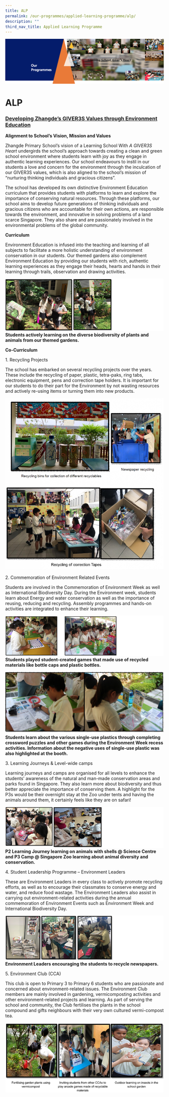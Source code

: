 ```yaml
---
title: ALP
permalink: /our-programmes/applied-learning-programme/alp/
description: ""
third_nav_title: Applied Learning Programme
---
```


![](/images/OurProgrammes1.png)

ALP
===

### <u><b>Developing Zhangde’s GIVER3S Values through Environment Education</b></u>

  

<b>Alignment to School’s Vision, Mission and Values</b>

Zhangde Primary School’s vision of a Learning School With <i>A GIVER3S Heart</i> undergirds the school’s approach towards creating a clean and green school environment where students learn with joy as they engage in authentic learning experiences. Our school endeavours to instil in our students a love and concern for the environment through the inculcation of our GIVER3S values, which is also aligned to the school’s mission of “nurturing thinking individuals and gracious citizens”.

  

The school has developed its own distinctive Environment Education curriculum that provides students with platforms to learn and explore the importance of conserving natural resources. Through these platforms, our school aims to develop future generations of thinking individuals and gracious citizens who are accountable for their own actions, are responsible towards the environment, and innovative in solving problems of a land scarce Singapore. They also share and are passionately involved in the environmental problems of the global community.

  

  

<b>Curriculum</b>

  

Environment Education is infused into the teaching and learning of all subjects to facilitate a more holistic understanding of environment conservation in our students. Our themed gardens also complement Environment Education by providing our students with rich, authentic learning experiences as they engage their heads, hearts and hands in their learning through trails, observation and drawing activities.

![](/images/ALP1.png)
<b>Students actively learning on the diverse biodiversity of plants and animals from our themed gardens.</b>

<b>Co-Curriculum</b>

  

1\. Recycling Projects

  

The school has embarked on several recycling projects over the years. These include the recycling of paper, plastic, tetra-paks, ring tabs, electronic equipment, pens and correction tape holders. It is important for our students to do their part for the Environment by not wasting resources and actively re-using items or turning them into new products.

![](/images/ALP2.png)

2\. Commemoration of Environment Related Events

  

Students are involved in the Commemoration of Environment Week as well as International Biodiversity Day. During the Environment week, students learn about Energy and water conservation as well as the importance of reusing, reducing and recycling. Assembly programmes and hands-on activities are integrated to enhance their learning.

![](/images/ALP3.png)
<b>Students played student-created games that made use of recycled materials like bottle caps and plastic bottles.</b>

![](/images/ALP4.png)
<b>Students learn about the various single-use plastics through completing crossword puzzles and other games during the Environment Week recess activities. Information about the negative uses of single-use plastic was also highlighted at the booth.</b>

3\. Learning Journeys & Level-wide camps

  

Learning journeys and camps are organised for all levels to enhance the students’ awareness of the natural and man-made conservation areas and parks found in Singapore. They also learn more about biodiversity and thus better appreciate the importance of conserving them. A highlight for the P3s would be their overnight stay at the Zoo under tents and having the animals around them, it certainly feels like they are on safari!

![](/images/ALP5.png)
<b>P2 Learning Journey learning on animals with shells @ Science Centre and P3 Camp @ Singapore Zoo learning about animal diversity and conservation.</b>

4\. Student Leadership Programme – Environment Leaders

  

These are Environment Leaders in every class to actively promote recycling efforts, as well as to encourage their classmates to conserve energy and water, and reduce food wastage. The Environment Leaders also assist in carrying out environment-related activities during the annual commemoration of Environment Events such as Environment Week and International Biodiversity Day.

![](/images/ALP6.png)
<b>Environment Leaders encouraging the students to recycle newspapers.</b>


5\. Environment Club (CCA)

  

This club is open to Primary 3 to Primary 6 students who are passionate and concerned about environment-related issues. The Environment Club members are mainly involved in gardening, vermicomposting activities and other environment-related projects and learning. As part of serving the school and community, the Club fertilises the plants in the school compound and gifts neighbours with their very own cultured vermi-compost tea.

![](/images/ALP7.png)